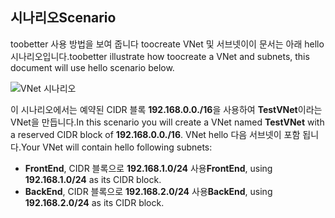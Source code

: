 ## <a name="scenario"></a><span data-ttu-id="32c35-101">시나리오</span><span class="sxs-lookup"><span data-stu-id="32c35-101">Scenario</span></span>
<span data-ttu-id="32c35-102">toobetter 사용 방법을 보여 줍니다 toocreate VNet 및 서브넷이이 문서는 아래 hello 시나리오입니다.</span><span class="sxs-lookup"><span data-stu-id="32c35-102">toobetter illustrate how toocreate a VNet and subnets, this document will use hello scenario below.</span></span>

![VNet 시나리오](./media/virtual-networks-create-vnet-scenario-include/vnet-scenario.png)

<span data-ttu-id="32c35-104">이 시나리오에서는 예약된 CIDR 블록 **192.168.0.0./16**을 사용하여 **TestVNet**이라는 VNet을 만듭니다.</span><span class="sxs-lookup"><span data-stu-id="32c35-104">In this scenario you will create a VNet named **TestVNet** with a reserved CIDR block of **192.168.0.0./16**.</span></span> <span data-ttu-id="32c35-105">VNet hello 다음 서브넷이 포함 됩니다.</span><span class="sxs-lookup"><span data-stu-id="32c35-105">Your VNet will contain hello following subnets:</span></span> 

* <span data-ttu-id="32c35-106">**FrontEnd**, CIDR 블록으로 **192.168.1.0/24** 사용</span><span class="sxs-lookup"><span data-stu-id="32c35-106">**FrontEnd**, using **192.168.1.0/24** as its CIDR block.</span></span>
* <span data-ttu-id="32c35-107">**BackEnd**, CIDR 블록으로 **192.168.2.0/24** 사용</span><span class="sxs-lookup"><span data-stu-id="32c35-107">**BackEnd**, using **192.168.2.0/24** as its CIDR block.</span></span>

